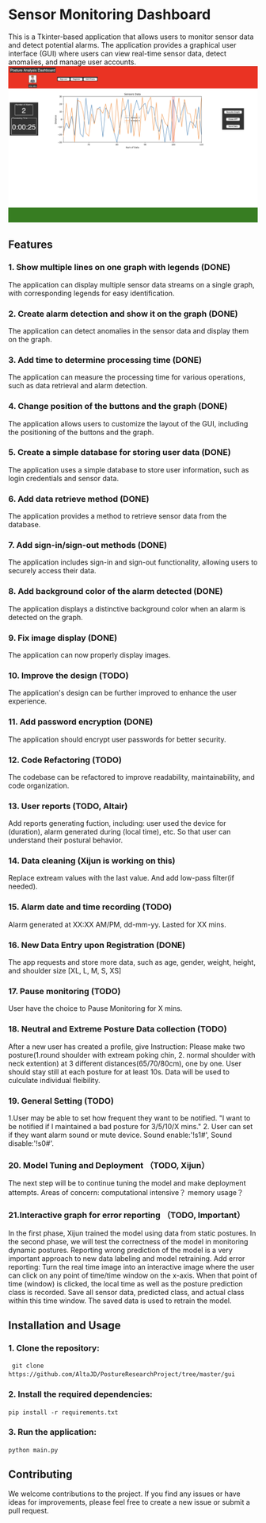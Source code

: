# Sensor Monitoring Dashboard
This is a Tkinter-based application that allows users to monitor sensor data and detect potential alarms. The application provides a graphical user interface (GUI) where users can view real-time sensor data, detect anomalies, and manage user accounts.
![Simple GUI Overview](data/img/UI_Overview.png)
## Features
### 1. Show multiple lines on one graph with legends (DONE)
The application can display multiple sensor data streams on a single graph, with corresponding legends for easy identification.
### 2. Create alarm detection and show it on the graph (DONE)
The application can detect anomalies in the sensor data and display them on the graph.
### 3. Add time to determine processing time (DONE)
The application can measure the processing time for various operations, such as data retrieval and alarm detection.
### 4. Change position of the buttons and the graph (DONE)
The application allows users to customize the layout of the GUI, including the positioning of the buttons and the graph.
### 5. Create a simple database for storing user data (DONE)
The application uses a simple database to store user information, such as login credentials and sensor data.
### 6. Add data retrieve method (DONE)
The application provides a method to retrieve sensor data from the database.
### 7. Add sign-in/sign-out methods (DONE)
The application includes sign-in and sign-out functionality, allowing users to securely access their data.
### 8. Add background color of the alarm detected (DONE)
The application displays a distinctive background color when an alarm is detected on the graph.
### 9. Fix image display (DONE)
The application can now properly display images.
### 10. Improve the design (TODO)
The application's design can be further improved to enhance the user experience.
### 11. Add password encryption (DONE)
The application should encrypt user passwords for better security.
### 12. Code Refactoring (TODO)
The codebase can be refactored to improve readability, maintainability, and code organization.
### 13. User reports (TODO, Altair)
Add reports generating fuction, including: user used the device for (duration), alarm generated during (local time), etc. So that user can understand their postural behavior.
### 14. Data cleaning (Xijun is working on this)
Replace extream values with the last value. And add low-pass filter(if needed).
### 15. Alarm date and time recording (TODO)
Alarm generated at XX:XX AM/PM, dd-mm-yy. Lasted for XX mins. 
### 16. New Data Entry upon Registration (DONE)
The app requests and store more data, such as age, gender, weight, height, and shoulder size [XL, L, M, S, XS]
### 17. Pause monitoring (TODO)
User have the choice to Pause Monitoring for X mins.
### 18. Neutral and Extreme Posture Data collection (TODO)
After a new user has created a profile, give Instruction: Please make two posture(1.round shoulder with extream poking chin, 2. normal shoulder with neck extention) at 3 different distances(65/70/80cm), one by one. User should stay still at each posture for at least 10s. Data will be used to culculate individual fleibility. 
### 19. General Setting (TODO)
1.User may be able to set how frequent they want to be notified. "I want to be notified if I maintained a bad posture for 3/5/10/X mins."
2. User can set if they want alarm sound or mute device. Sound enable:'!s1#', Sound disable:'!s0#'.
### 20. Model Tuning and Deployment （TODO, Xijun）
The next step will be to continue tuning the model and make deployment attempts. Areas of concern: computational intensive？ memory usage？
### 21.Interactive graph for error reporting （TODO, Important）
In the first phase, Xijun trained the model using data from static postures. In the second phase, we will test the correctness of the model in monitoring dynamic postures. Reporting wrong prediction of the model is a very important approach to new data labeling and model retraining.
Add error reporting: Turn the real time image into an interactive image where the user can click on any point of time/time window on the x-axis. When that point of time (window) is clicked, the local time as well as the posture prediction class is recorded. Save all sensor data, predicted class, and actual class within this time window. The saved data is used to retrain the model. 

## Installation and Usage
### 1. Clone the repository:
``` git clone https://github.com/AltaJD/PostureResearchProject/tree/master/gui```
### 2. Install the required dependencies:
```pip install -r requirements.txt```
### 3. Run the application:
```python main.py```
## Contributing
We welcome contributions to the project. If you find any issues or have ideas for improvements, please feel free to create a new issue or submit a pull request.
